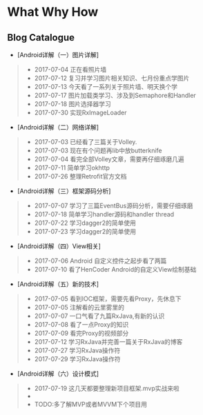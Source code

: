 ﻿# What Why How
## Blog Catalogue
- [Android详解（一）图片详解]
> - 2017-07-04 正在看照片墙
> - 2017-07-12 复习并学习图片相关知识、七月份重点学图片
> - 2017-07-13 今天看了一系列关于照片墙、明天换个学
> - 2017-07-17 图片加载类学习、涉及到Semaphore和Handler
> - 2017-07-18 图片选择器学习
> - 2017-07-30 实现RxImageLoader
- [Android详解（二）网络详解]
> - 2017-07-03 已经看了三篇关于Volley.
> - 2017-07-03 现在有个问题再lib中放butterknife
> - 2017-07-04 看完全部Volley文章，需要再仔细琢磨几遍
> - 2017-07-11 简单学习okhttp
> - 2017-07-26 整理Retrofit官方文档
- [Android详解（三）框架源码分析]
> - 2017-07-07 学习了三篇EventBus源码分析，需要仔细琢磨
> - 2017-07-18 简单学习handler源码和handler thread
> - 2017-07-22 学习dagger2的简单使用
> - 2017-07-23 学习dagger2的简单使用
- [Android详解（四）View相关]
> - 2017-07-06 Android 自定义控件之起步看了两篇
> - 2017-07-10 看了HenCoder Android的自定义View绘制基础
- [Android详解（五）新的技术]
> - 2017-07-05 看到IOC框架，需要先看Proxy，先休息下
> - 2017-07-05 注解看的云里雾里的
> - 2017-07-07 一口气看了九篇RxJava,有新的认识
> - 2017-07-08 看了一点Proxy的知识
> - 2017-07-09 看完Proxy的视频部分
> - 2017-07-12 学习RxJava并完善一篇关于RxJava的博客
> - 2017-07-27 学习RxJava操作符
> - 2017-07-29 学习RxJava操作符
- [Android详解（六）设计模式]
> - 2017-07-19 这几天都要整理新项目框架.mvp实战来啦
> -
> - TODO:多了解MVP或者MVVM下个项目用